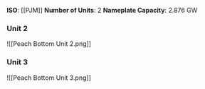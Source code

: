 **ISO**: [[PJM]]
**Number of Units**: 2
**Nameplate Capacity**: 2.876 GW
### Unit 2
![[Peach Bottom Unit 2.png]]
### Unit 3
![[Peach Bottom Unit 3.png]]